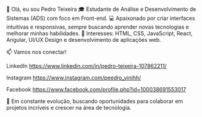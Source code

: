 👋 Olá, eu sou Pedro Teixeira
🎓 Estudante de Análise e Desenvolvimento de Sistemas (ADS) com foco em Front-end.
💻 Apaixonado por criar interfaces intuitivas e responsivas, sempre buscando aprender novas tecnologias e melhorar minhas habilidades.
🌟 Interesses: HTML, CSS, JavaScript, React, Angular, UI/UX Design e desenvolvimento de aplicações web.

📫 Vamos nos conectar!

LinkedIn https://www.linkedin.com/in/pedro-teixeira-107862211/

Instagram https://www.instagram.com/peedro_vinihh/

Facebook https://www.facebook.com/profile.php?id=100038691553017

🚀 Em constante evolução, buscando oportunidades para colaborar em projetos incríveis e crescer na área de tecnologia.
